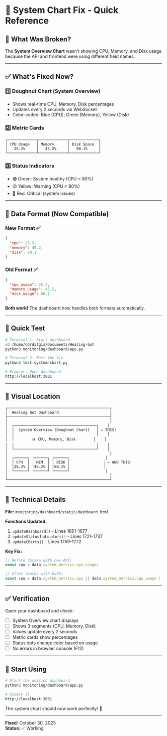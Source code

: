 # 🔧 System Chart Fix - Quick Reference

## 🎯 What Was Broken?
The **System Overview Chart** wasn't showing CPU, Memory, and Disk usage because the API and frontend were using different field names.

---

## ✅ What's Fixed Now?

### 1️⃣ **Doughnut Chart** (System Overview)
- Shows real-time CPU, Memory, Disk percentages
- Updates every 2 seconds via WebSocket
- Color-coded: Blue (CPU), Green (Memory), Yellow (Disk)

### 2️⃣ **Metric Cards**
```
┌─────────────┬─────────────┬─────────────┐
│ CPU Usage   │ Memory      │ Disk Space  │
│   25.3%     │   45.2%     │   60.1%     │
└─────────────┴─────────────┴─────────────┘
```

### 3️⃣ **Status Indicators**
- 🟢 Green: System healthy (CPU < 80%)
- 🟡 Yellow: Warning (CPU ≥ 80%)
- 🔴 Red: Critical (system issues)

---

## 🔄 Data Format (Now Compatible)

### New Format ✅
```json
{
  "cpu": 25.3,
  "memory": 45.2,
  "disk": 60.1
}
```

### Old Format ✅
```json
{
  "cpu_usage": 25.3,
  "memory_usage": 45.2,
  "disk_usage": 60.1
}
```

**Both work!** The dashboard now handles both formats automatically.

---

## 🧪 Quick Test

```bash
# Terminal 1: Start dashboard
cd /home/cdrditgis/Documents/Healing-bot
python3 monitoring/dashboard/app.py

# Terminal 2: Test the fix
python3 test-system-chart.py

# Browser: Open dashboard
http://localhost:3001
```

---

## 👀 Visual Location

```
┌──────────────────────────────────────────────┐
│  Healing Bot Dashboard                       │
├──────────────────────────────────────────────┤
│                                              │
│  ┌─────────────────────────────────────┐    │
│  │  System Overview (Doughnut Chart)   │ ← THIS!
│  │                                     │    │
│  │        📊 CPU, Memory, Disk        │    │
│  │                                     │    │
│  └─────────────────────────────────────┘    │
│                                              │
│  ┌──────┐ ┌──────┐ ┌──────┐                │
│  │ CPU  │ │ MEM  │ │ DISK │               │ ← AND THIS!
│  │25.3% │ │45.2% │ │60.1% │               │
│  └──────┘ └──────┘ └──────┘                │
│                                              │
└──────────────────────────────────────────────┘
```

---

## 📝 Technical Details

**File:** `monitoring/dashboard/static/dashboard.html`

**Functions Updated:**
1. `updateDashboard()` - Lines 1661-1677
2. `updateStatusIndicators()` - Lines 1721-1737
3. `updateCharts()` - Lines 1759-1772

**Key Fix:**
```javascript
// Before (broke with new API)
const cpu = data.system_metrics.cpu_usage;

// After (works with both)
const cpu = data.system_metrics.cpu || data.system_metrics.cpu_usage || 0;
```

---

## ✅ Verification

Open your dashboard and check:
- [ ] System Overview chart displays
- [ ] Shows 3 segments (CPU, Memory, Disk)
- [ ] Values update every 2 seconds
- [ ] Metric cards show percentages
- [ ] Status dots change color based on usage
- [ ] No errors in browser console (F12)

---

## 🚀 Start Using

```bash
# Start the unified dashboard
python3 monitoring/dashboard/app.py

# Access it
http://localhost:3001
```

The system chart should now work perfectly! 🎉

---

**Fixed:** October 30, 2025  
**Status:** ✅ Working

